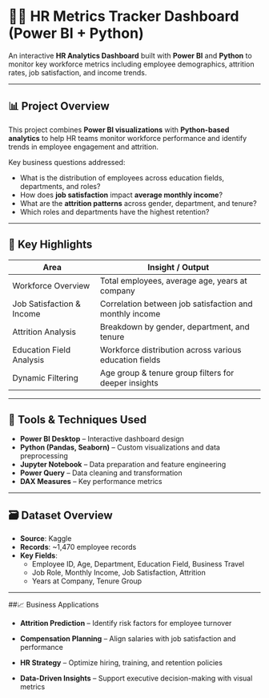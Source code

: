 # 👩‍💼 HR Metrics Tracker Dashboard (Power BI + Python)
An interactive **HR Analytics Dashboard** built with **Power BI** and **Python** to monitor key workforce metrics including employee demographics, attrition rates, job satisfaction, and income trends.  

---

## 📊 Project Overview
This project combines **Power BI visualizations** with **Python-based analytics** to help HR teams monitor workforce performance and identify trends in employee engagement and attrition.  

Key business questions addressed:
- What is the distribution of employees across education fields, departments, and roles?  
- How does **job satisfaction** impact **average monthly income**?  
- What are the **attrition patterns** across gender, department, and tenure?  
- Which roles and departments have the highest retention?  

---

## 📌 Key Highlights

| Area                     | Insight / Output |
|--------------------------|------------------|
| Workforce Overview       | Total employees, average age, years at company |
| Job Satisfaction & Income | Correlation between job satisfaction and monthly income |
| Attrition Analysis       | Breakdown by gender, department, and tenure |
| Education Field Analysis | Workforce distribution across various education fields |
| Dynamic Filtering        | Age group & tenure group filters for deeper insights |

---

## 🔧 Tools & Techniques Used
- **Power BI Desktop** – Interactive dashboard design  
- **Python (Pandas, Seaborn)** – Custom visualizations and data preprocessing  
- **Jupyter Notebook** – Data preparation and feature engineering  
- **Power Query** – Data cleaning and transformation  
- **DAX Measures** – Key performance metrics  

---

## 🗃️ Dataset Overview
- **Source**: Kaggle
- **Records**: ~1,470 employee records  
- **Key Fields**:  
  - Employee ID, Age, Department, Education Field, Business Travel  
  - Job Role, Monthly Income, Job Satisfaction, Attrition  
  - Years at Company, Tenure Group  

---

##📈 Business Applications

- **Attrition Prediction** – Identify risk factors for employee turnover

- **Compensation Planning** – Align salaries with job satisfaction and performance

- **HR Strategy** – Optimize hiring, training, and retention policies

- **Data-Driven Insights** – Support executive decision-making with visual metrics

